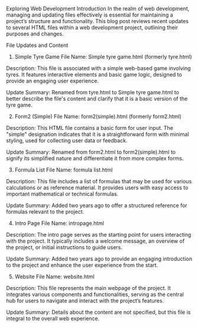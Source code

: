 Exploring Web Development
Introduction
In the realm of web development, managing and updating files effectively is essential for maintaining a project’s structure and functionality. This blog post reviews recent updates to several HTML files within a web development project, outlining their purposes and changes.

File Updates and Content
1. Simple Tyre Game
File Name: Simple tyre game.html (formerly tyre.html)

Description: This file is associated with a simple web-based game involving tyres. It features interactive elements and basic game logic, designed to provide an engaging user experience.

Update Summary: Renamed from tyre.html to Simple tyre game.html to better describe the file's content and clarify that it is a basic version of the tyre game.

2. Form2 (Simple)
File Name: form2(simple).html (formerly form2.html)

Description: This HTML file contains a basic form for user input. The "simple" designation indicates that it is a straightforward form with minimal styling, used for collecting user data or feedback.

Update Summary: Renamed from form2.html to form2(simple).html to signify its simplified nature and differentiate it from more complex forms.

3. Formula List
File Name: formula list.html

Description: This file includes a list of formulas that may be used for various calculations or as reference material. It provides users with easy access to important mathematical or technical formulas.

Update Summary: Added two years ago to offer a structured reference for formulas relevant to the project.

4. Intro Page
File Name: intropage.html

Description: The intro page serves as the starting point for users interacting with the project. It typically includes a welcome message, an overview of the project, or initial instructions to guide users.

Update Summary: Added two years ago to provide an engaging introduction to the project and enhance the user experience from the start.

5. Website
File Name: website.html

Description: This file represents the main webpage of the project. It integrates various components and functionalities, serving as the central hub for users to navigate and interact with the project’s features.

Update Summary: Details about the content are not specified, but this file is integral to the overall web experience.
